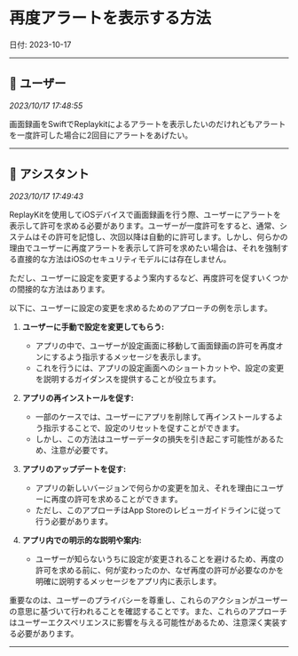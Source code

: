 # 再度アラートを表示する方法

日付: 2023-10-17

---

## 👤 ユーザー
*2023/10/17 17:48:55*

画面録画をSwiftでReplaykitによるアラートを表示したいのだけれどもアラートを一度許可した場合に2回目にアラートをあげたい。

---

## 🤖 アシスタント
*2023/10/17 17:49:43*

ReplayKitを使用してiOSデバイスで画面録画を行う際、ユーザーにアラートを表示して許可を求める必要があります。ユーザーが一度許可をすると、通常、システムはその許可を記憶し、次回以降は自動的に許可します。しかし、何らかの理由でユーザーに再度アラートを表示して許可を求めたい場合は、それを強制する直接的な方法はiOSのセキュリティモデルには存在しません。

ただし、ユーザーに設定を変更するよう案内するなど、再度許可を促すいくつかの間接的な方法はあります。

以下に、ユーザーに設定の変更を求めるためのアプローチの例を示します。

1. **ユーザーに手動で設定を変更してもらう:**
   - アプリの中で、ユーザーが設定画面に移動して画面録画の許可を再度オンにするよう指示するメッセージを表示します。
   - これを行うには、アプリの設定画面へのショートカットや、設定の変更を説明するガイダンスを提供することが役立ちます。

2. **アプリの再インストールを促す:**
   - 一部のケースでは、ユーザーにアプリを削除して再インストールするよう指示することで、設定のリセットを促すことができます。
   - しかし、この方法はユーザーデータの損失を引き起こす可能性があるため、注意が必要です。

3. **アプリのアップデートを促す:**
   - アプリの新しいバージョンで何らかの変更を加え、それを理由にユーザーに再度の許可を求めることができます。
   - ただし、このアプローチはApp Storeのレビューガイドラインに従って行う必要があります。

4. **アプリ内での明示的な説明や案内:**
   - ユーザーが知らないうちに設定が変更されることを避けるため、再度の許可を求める前に、何が変わったのか、なぜ再度の許可が必要なのかを明確に説明するメッセージをアプリ内に表示します。

重要なのは、ユーザーのプライバシーを尊重し、これらのアクションがユーザーの意思に基づいて行われることを確認することです。また、これらのアプローチはユーザーエクスペリエンスに影響を与える可能性があるため、注意深く実装する必要があります。

---
